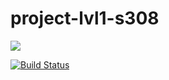 # project-lvl1-s308
<a href="https://codeclimate.com/github/keksite/project-lvl1-s308/maintainability"><img src="https://api.codeclimate.com/v1/badges/084e949deb2b499f1fb6/maintainability" /></a>

[![Build Status](https://travis-ci.org/keksite/project-lvl1-s308.svg?branch=master)](https://travis-ci.org/keksite/project-lvl1-s308)
